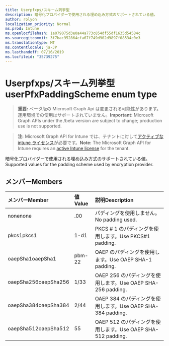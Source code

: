 ```yaml
---
title: Userpfxps/スキーム列挙型
description: 暗号化プロバイダーで使用される埋め込み方式のサポートされている値。
author: rolyon
localization_priority: Normal
ms.prod: Intune
ms.openlocfilehash: 1a079075d3e0a44a773c854df55df1635d54584c
ms.sourcegitcommit: 3f7bac952864cfa67f749d902d9897f08534c0e3
ms.translationtype: MT
ms.contentlocale: ja-JP
ms.lasthandoff: 07/16/2019
ms.locfileid: "35739275"
---
```

# <a name="userpfxpaddingscheme-enum-type"></a><span data-ttu-id="c15f3-103">Userpfxps/スキーム列挙型</span><span class="sxs-lookup"><span data-stu-id="c15f3-103">userPfxPaddingScheme enum type</span></span>

> <span data-ttu-id="c15f3-104">**重要:** ベータ版の Microsoft Graph Api は変更される可能性があります。運用環境での使用はサポートされていません。</span><span class="sxs-lookup"><span data-stu-id="c15f3-104">**Important:** Microsoft Graph APIs under the /beta version are subject to change; production use is not supported.</span></span>

> <span data-ttu-id="c15f3-105">**注:** Microsoft Graph API for Intune では、テナントに対して[アクティブな intune ライセンス](https://go.microsoft.com/fwlink/?linkid=839381)が必要です。</span><span class="sxs-lookup"><span data-stu-id="c15f3-105">**Note:** The Microsoft Graph API for Intune requires an [active Intune license](https://go.microsoft.com/fwlink/?linkid=839381) for the tenant.</span></span>

<span data-ttu-id="c15f3-106">暗号化プロバイダーで使用される埋め込み方式のサポートされている値。</span><span class="sxs-lookup"><span data-stu-id="c15f3-106">Supported values for the padding scheme used by encryption provider.</span></span>

## <a name="members"></a><span data-ttu-id="c15f3-107">メンバー</span><span class="sxs-lookup"><span data-stu-id="c15f3-107">Members</span></span>
|<span data-ttu-id="c15f3-108">メンバー</span><span class="sxs-lookup"><span data-stu-id="c15f3-108">Member</span></span>|<span data-ttu-id="c15f3-109">値</span><span class="sxs-lookup"><span data-stu-id="c15f3-109">Value</span></span>|<span data-ttu-id="c15f3-110">説明</span><span class="sxs-lookup"><span data-stu-id="c15f3-110">Description</span></span>|
|:---|:---|:---|
|<span data-ttu-id="c15f3-111">none</span><span class="sxs-lookup"><span data-stu-id="c15f3-111">none</span></span>|<span data-ttu-id="c15f3-112">.0</span><span class="sxs-lookup"><span data-stu-id="c15f3-112">0</span></span>|<span data-ttu-id="c15f3-113">パディングを使用しません。</span><span class="sxs-lookup"><span data-stu-id="c15f3-113">No padding used.</span></span>|
|<span data-ttu-id="c15f3-114">pkcs1</span><span class="sxs-lookup"><span data-stu-id="c15f3-114">pkcs1</span></span>|<span data-ttu-id="c15f3-115">1-d</span><span class="sxs-lookup"><span data-stu-id="c15f3-115">1</span></span>|<span data-ttu-id="c15f3-116">PKCS # 1 のパディングを使用します。</span><span class="sxs-lookup"><span data-stu-id="c15f3-116">Use PKCS#1 padding.</span></span>|
|<span data-ttu-id="c15f3-117">oaepSha1</span><span class="sxs-lookup"><span data-stu-id="c15f3-117">oaepSha1</span></span>|<span data-ttu-id="c15f3-118">pbm-2</span><span class="sxs-lookup"><span data-stu-id="c15f3-118">2</span></span>|<span data-ttu-id="c15f3-119">OAEP のパディングを使用します。</span><span class="sxs-lookup"><span data-stu-id="c15f3-119">Use OAEP SHA-1 padding.</span></span>|
|<span data-ttu-id="c15f3-120">oaepSha256</span><span class="sxs-lookup"><span data-stu-id="c15f3-120">oaepSha256</span></span>|<span data-ttu-id="c15f3-121">1/3</span><span class="sxs-lookup"><span data-stu-id="c15f3-121">3</span></span>|<span data-ttu-id="c15f3-122">OAEP 256 のパディングを使用します。</span><span class="sxs-lookup"><span data-stu-id="c15f3-122">Use OAEP SHA-256 padding.</span></span>|
|<span data-ttu-id="c15f3-123">oaepSha384</span><span class="sxs-lookup"><span data-stu-id="c15f3-123">oaepSha384</span></span>|<span data-ttu-id="c15f3-124">2/4</span><span class="sxs-lookup"><span data-stu-id="c15f3-124">4</span></span>|<span data-ttu-id="c15f3-125">OAEP 384 のパディングを使用します。</span><span class="sxs-lookup"><span data-stu-id="c15f3-125">Use OAEP SHA-384 padding.</span></span>|
|<span data-ttu-id="c15f3-126">oaepSha512</span><span class="sxs-lookup"><span data-stu-id="c15f3-126">oaepSha512</span></span>|<span data-ttu-id="c15f3-127">5</span><span class="sxs-lookup"><span data-stu-id="c15f3-127">5</span></span>|<span data-ttu-id="c15f3-128">OAEP 512 のパディングを使用します。</span><span class="sxs-lookup"><span data-stu-id="c15f3-128">Use OAEP SHA-512 padding.</span></span>|





